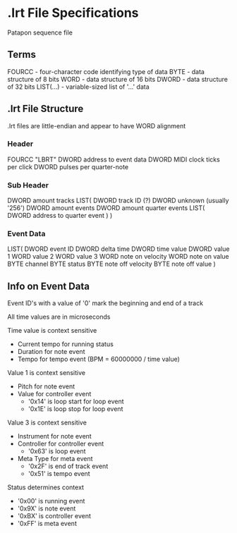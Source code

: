 # .lrt File Specifications
Patapon sequence file

## Terms

FOURCC      -   four-character code identifying type of data
BYTE        -   data structure of 8 bits
WORD        -   data structure of 16 bits
DWORD       -   data structure of 32 bits
LIST(...)   -   variable-sized list of '...' data

## .lrt File Structure

.lrt files are little-endian and appear to have WORD alignment

### Header

FOURCC          "LBRT"
DWORD           address to event data
DWORD           MIDI clock ticks per click
DWORD           pulses per quarter-note

### Sub Header

DWORD           amount tracks
LIST(
    DWORD       track ID (?)
    DWORD       unknown (usually '256')
    DWORD       amount events
    DWORD       amount quarter events
    LIST(
        DWORD   address to quarter event
    )
)

### Event Data

LIST(
    DWORD       event ID
    DWORD       delta time
    DWORD       time value
    DWORD       value 1
    WORD        value 2
    WORD        value 3
    WORD        note on velocity
    WORD        note on value
    BYTE        channel
    BYTE        status
    BYTE        note off velocity
    BYTE        note off value
)

## Info on Event Data

Event ID's with a value of '0' mark the beginning and end of a track

All time values are in microseconds

Time value is context sensitive

* Current tempo for running status
* Duration for note event
* Tempo for tempo event (BPM = 60000000 / time value)
    
Value 1 is context sensitive

* Pitch for note event
* Value for controller event
    * '0x14' is loop start for loop event
    * '0x1E' is loop stop for loop event

Value 3 is context sensitive

* Instrument for note event
* Controller for controller event
    * '0x63' is loop event
* Meta Type for meta event
    * '0x2F' is end of track event
    * '0x51' is tempo event

Status determines context

* '0x00' is running event
* '0x9X' is note event
* '0xBX' is controller event
* '0xFF' is meta event